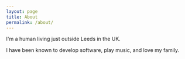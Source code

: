 ```yaml
---
layout: page
title: About
permalink: /about/
---
```


I'm a human living just outside Leeds in the UK.

I have been known to develop software, play music, and love my family. 